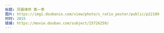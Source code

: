 ```yaml
---
标题: 风骚律师 第一季
图片: https://img1.doubanio.com/view/photo/s_ratio_poster/public/p2218944919.jpg
时时: 2015
链接: https://movie.douban.com/subject/25726259/
---
```

